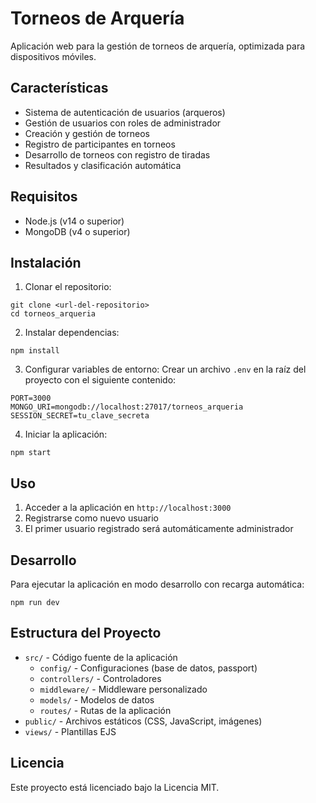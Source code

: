 # Torneos de Arquería

Aplicación web para la gestión de torneos de arquería, optimizada para dispositivos móviles.

## Características

- Sistema de autenticación de usuarios (arqueros)
- Gestión de usuarios con roles de administrador
- Creación y gestión de torneos
- Registro de participantes en torneos
- Desarrollo de torneos con registro de tiradas
- Resultados y clasificación automática

## Requisitos

- Node.js (v14 o superior)
- MongoDB (v4 o superior)

## Instalación

1. Clonar el repositorio:
```
git clone <url-del-repositorio>
cd torneos_arqueria
```

2. Instalar dependencias:
```
npm install
```

3. Configurar variables de entorno:
Crear un archivo `.env` en la raíz del proyecto con el siguiente contenido:
```
PORT=3000
MONGO_URI=mongodb://localhost:27017/torneos_arqueria
SESSION_SECRET=tu_clave_secreta
```

4. Iniciar la aplicación:
```
npm start
```

## Uso

1. Acceder a la aplicación en `http://localhost:3000`
2. Registrarse como nuevo usuario
3. El primer usuario registrado será automáticamente administrador

## Desarrollo

Para ejecutar la aplicación en modo desarrollo con recarga automática:
```
npm run dev
```

## Estructura del Proyecto

- `src/` - Código fuente de la aplicación
  - `config/` - Configuraciones (base de datos, passport)
  - `controllers/` - Controladores
  - `middleware/` - Middleware personalizado
  - `models/` - Modelos de datos
  - `routes/` - Rutas de la aplicación
- `public/` - Archivos estáticos (CSS, JavaScript, imágenes)
- `views/` - Plantillas EJS

## Licencia

Este proyecto está licenciado bajo la Licencia MIT. 